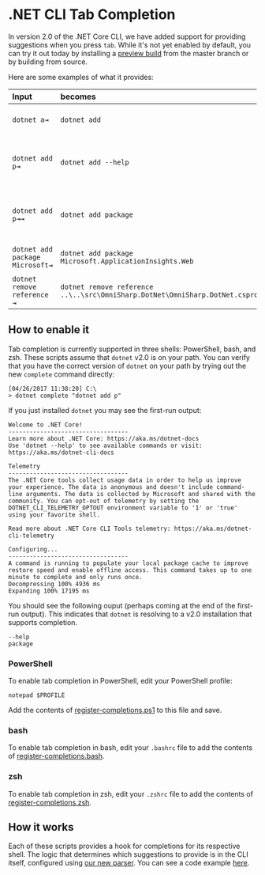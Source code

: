 # .NET CLI Tab Completion

In version 2.0 of the .NET Core CLI, we have added support for providing suggestions when you press `tab`. While it's not yet enabled by default, you can try it out today by installing a [preview build](https://github.com/dotnet/cli#installers-and-binaries) from the master branch or by building from source. 

Here are some examples of what it provides:

Input                                | becomes                                                                     | because
:------------------------------------|:----------------------------------------------------------------------------|:--------------------------------
`dotnet a⇥`                          | `dotnet add`                                                                 | `add` is the first subcommand, alphabetically.
`dotnet add p⇥`                      | `dotnet add --help`                                                          | it matches substrings and `--help` comes first alphabetically.
`dotnet add p⇥⇥`                    | `dotnet add package`                                                          | pressing tab a second time brings up the next suggestion.      
`dotnet add package Microsoft⇥`      | `dotnet add package Microsoft.ApplicationInsights.Web`                      | results are returned alphabetically.
`dotnet remove reference ⇥`          | `dotnet remove reference ..\..\src\OmniSharp.DotNet\OmniSharp.DotNet.csproj` | it is project file aware.

## How to enable it

Tab completion is currently supported in three shells: PowerShell, bash, and zsh. These scripts assume that `dotnet` v2.0 is on your path. You can verify that you have the correct version of `dotnet` on your path by trying out the new `complete` command directly:

```
[04/26/2017 11:38:20] C:\
> dotnet complete "dotnet add p"
```

If you just installed `dotnet` you may see the first-run output:

```
Welcome to .NET Core!
----------------------------------
Learn more about .NET Core: https://aka.ms/dotnet-docs
Use 'dotnet --help' to see available commands or visit: https://aka.ms/dotnet-cli-docs

Telemetry
----------------------------------
The .NET Core tools collect usage data in order to help us improve your experience. The data is anonymous and doesn't include command-line arguments. The data is collected by Microsoft and shared with the community. You can opt-out of telemetry by setting the DOTNET_CLI_TELEMETRY_OPTOUT environment variable to '1' or 'true' using your favorite shell.

Read more about .NET Core CLI Tools telemetry: https://aka.ms/dotnet-cli-telemetry

Configuring...
----------------------------------
A command is running to populate your local package cache to improve restore speed and enable offline access. This command takes up to one minute to complete and only runs once.
Decompressing 100% 4936 ms
Expanding 100% 17195 ms
```

You should see the following ouput (perhaps coming at the end of the first-run output). This indicates that `dotnet` is resolving to a v2.0 installation that supports completion.

```
--help
package
```

### PowerShell

To enable tab completion in PowerShell, edit your PowerShell profile:

```
notepad $PROFILE
```

Add the contents of [register-completions.ps1](https://github.com/dotnet/cli/blob/master/scripts/register-completions.ps1) to this file and save. 

### bash

To enable tab completion in bash, edit your `.bashrc` file to add the contents of [register-completions.bash](https://github.com/dotnet/cli/blob/master/scripts/register-completions.bash).

### zsh 

To enable tab completion in zsh, edit your `.zshrc` file to add the contents of [register-completions.zsh](https://github.com/dotnet/cli/blob/master/scripts/register-completions.zsh).

## How it works

Each of these scripts provides a hook for completions for its respective shell. The logic that determines which suggestions to provide is in the CLI itself, configured using [our new parser](https://github.com/dotnet/CliCommandLineParser). You can see a code example [here](https://github.com/dotnet/cli/blob/master/src/dotnet/commands/dotnet-add/dotnet-add-package/AddPackageParser.cs#L23). 
